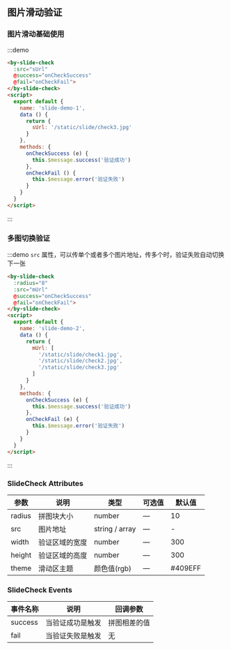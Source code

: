 ## 图片滑动验证

### 图片滑动基础使用

:::demo

```html
<by-slide-check
  :src="sUrl"
  @success="onCheckSuccess"
  @fail="onCheckFail">
</by-slide-check>
<script>
  export default {
    name: 'slide-demo-1',
    data () {
      return {
        sUrl: '/static/slide/check3.jpg'
      }
    },
    methods: {
      onCheckSuccess (e) {
        this.$message.success('验证成功')
      },
      onCheckFail () {
        this.$message.error('验证失败')
      }
    }
  }
</script>
```

:::

### 多图切换验证

:::demo `src` 属性，可以传单个或者多个图片地址，传多个时，验证失败自动切换下一张

```html
<by-slide-check
  :radius="8"
  :src="mUrl"
  @success="onCheckSuccess"
  @fail="onCheckFail">
</by-slide-check>
<script>
  export default {
    name: 'slide-demo-2',
    data () {
      return {
        mUrl: [
          '/static/slide/check1.jpg',
          '/static/slide/check2.jpg',
          '/static/slide/check3.jpg'
        ]
      }
    },
    methods: {
      onCheckSuccess (e) {
        this.$message.success('验证成功')
      },
      onCheckFail (e) {
        this.$message.error('验证失败')
      }
    }
  }
</script>
```

:::

### SlideCheck Attributes

| 参数      | 说明    | 类型      | 可选值       | 默认值   |
|---------- |-------- |---------- |-------------  |-------- |
| radius | 拼图块大小 | number | — | 10 |
| src | 图片地址 | string / array | — | - |
| width | 验证区域的宽度 | number | — | 300 |
| height | 验证区域的高度 | number | — | 300 |
| theme | 滑动区主题 | 颜色值(rgb) | — | #409EFF |

### SlideCheck Events

| 事件名称      | 说明    | 回调参数      |
|---------- |-------- |---------- |
| success  | 当验证成功是触发 | 拼图相差的值 |
| fail  | 当验证失败是触发 | 无 |
